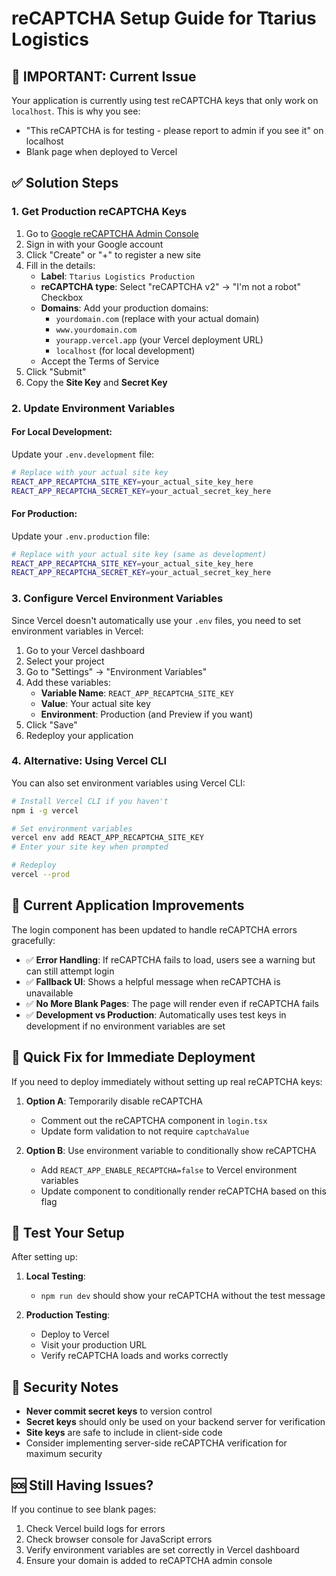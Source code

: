# reCAPTCHA Setup Guide for Ttarius Logistics

## 🚨 IMPORTANT: Current Issue

Your application is currently using test reCAPTCHA keys that only work on `localhost`. This is why you see:
- "This reCAPTCHA is for testing - please report to admin if you see it" on localhost
- Blank page when deployed to Vercel

## ✅ Solution Steps

### 1. Get Production reCAPTCHA Keys

1. Go to [Google reCAPTCHA Admin Console](https://www.google.com/recaptcha/admin)
2. Sign in with your Google account
3. Click "Create" or "+" to register a new site
4. Fill in the details:
   - **Label**: `Ttarius Logistics Production`
   - **reCAPTCHA type**: Select "reCAPTCHA v2" → "I'm not a robot" Checkbox
   - **Domains**: Add your production domains:
     - `yourdomain.com` (replace with your actual domain)
     - `www.yourdomain.com`
     - `yourapp.vercel.app` (your Vercel deployment URL)
     - `localhost` (for local development)
   - Accept the Terms of Service
5. Click "Submit"
6. Copy the **Site Key** and **Secret Key**

### 2. Update Environment Variables

#### For Local Development:
Update your `.env.development` file:
```bash
# Replace with your actual site key
REACT_APP_RECAPTCHA_SITE_KEY=your_actual_site_key_here
REACT_APP_RECAPTCHA_SECRET_KEY=your_actual_secret_key_here
```

#### For Production:
Update your `.env.production` file:
```bash
# Replace with your actual site key (same as development)
REACT_APP_RECAPTCHA_SITE_KEY=your_actual_site_key_here
REACT_APP_RECAPTCHA_SECRET_KEY=your_actual_secret_key_here
```

### 3. Configure Vercel Environment Variables

Since Vercel doesn't automatically use your `.env` files, you need to set environment variables in Vercel:

1. Go to your Vercel dashboard
2. Select your project
3. Go to "Settings" → "Environment Variables"
4. Add these variables:
   - **Variable Name**: `REACT_APP_RECAPTCHA_SITE_KEY`
   - **Value**: Your actual site key
   - **Environment**: Production (and Preview if you want)
5. Click "Save"
6. Redeploy your application

### 4. Alternative: Using Vercel CLI

You can also set environment variables using Vercel CLI:

```bash
# Install Vercel CLI if you haven't
npm i -g vercel

# Set environment variables
vercel env add REACT_APP_RECAPTCHA_SITE_KEY
# Enter your site key when prompted

# Redeploy
vercel --prod
```

## 🔧 Current Application Improvements

The login component has been updated to handle reCAPTCHA errors gracefully:

- ✅ **Error Handling**: If reCAPTCHA fails to load, users see a warning but can still attempt login
- ✅ **Fallback UI**: Shows a helpful message when reCAPTCHA is unavailable  
- ✅ **No More Blank Pages**: The page will render even if reCAPTCHA fails
- ✅ **Development vs Production**: Automatically uses test keys in development if no environment variables are set

## 🚀 Quick Fix for Immediate Deployment

If you need to deploy immediately without setting up real reCAPTCHA keys:

1. **Option A**: Temporarily disable reCAPTCHA
   - Comment out the reCAPTCHA component in `login.tsx`
   - Update form validation to not require `captchaValue`

2. **Option B**: Use environment variable to conditionally show reCAPTCHA
   - Add `REACT_APP_ENABLE_RECAPTCHA=false` to Vercel environment variables
   - Update component to conditionally render reCAPTCHA based on this flag

## 📝 Test Your Setup

After setting up:

1. **Local Testing**: 
   - `npm run dev` should show your reCAPTCHA without the test message
   
2. **Production Testing**:
   - Deploy to Vercel
   - Visit your production URL
   - Verify reCAPTCHA loads and works correctly

## 🔐 Security Notes

- **Never commit secret keys** to version control
- **Secret keys** should only be used on your backend server for verification
- **Site keys** are safe to include in client-side code
- Consider implementing server-side reCAPTCHA verification for maximum security

## 🆘 Still Having Issues?

If you continue to see blank pages:

1. Check Vercel build logs for errors
2. Check browser console for JavaScript errors
3. Verify environment variables are set correctly in Vercel dashboard
4. Ensure your domain is added to reCAPTCHA admin console
